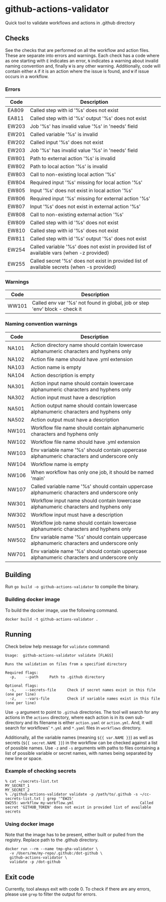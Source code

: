# github-actions-validator
Quick tool to validate workflows and actions in .github directory

## Checks
See the checks that are performed on all the workflow and action files.  These are separate into errors
and warnings.  Each check has a code where as one starting with `E` indicates an error, `N` indicates
a warning about invalid naming convention and, finally `W` is any other warning.
Additionally, code will contain either `A` if it is an action where the issue is found, and `W` if 
issue occurs in a workflow.

### Errors

| Code | Description |
|------|-------------|
| EA809 | Called step with id '%s' does not exist |
| EA811 | Called step with id '%s' output '%s' does not exist |
| EW203 | Job '%s' has invalid value '%s' in 'needs' field |
| EW201 | Called variable '%s' is invalid |
| EW202 | Called input '%s' does not exist |
| EW203 | Job '%s' has invalid value '%s' in 'needs' field |
| EW801 | Path to external action '%s' is invalid |
| EW802 | Path to local action '%s' is invalid |
| EW803 | Call to non-existing local action '%s' |
| EW804 | Required input '%s' missing for local action '%s' |
| EW805 | Input '%s' does not exist in local action '%s' |
| EW806 | Required input '%s' missing for external action '%s' |
| EW807 | Input '%s' does not exist in external action '%s' |
| EW808 | Call to non-existing external action '%s' |
| EW809 | Called step with id '%s' does not exist |
| EW810 | Called step with id '%s' does not exist |
| EW811 | Called step with id '%s' output '%s' does not exist |
| EW254 | Called variable '%s' does not exist in provided list of available vars (when -z provided) |
| EW255 | Called secret '%s' does not exist in provided list of available secrets (when -s provided) |

### Warnings

| Code | Description |
|------|-------------|
| WW101 | Called env var '%s' not found in global, job or step 'env' block - check it |

### Naming convention warnings

| Code | Description |
|------|-------------|
| NA101 | Action directory name should contain lowercase alphanumeric characters and hyphens only |
| NA102 | Action file name should have .yml extension |
| NA103 | Action name is empty |
| NA104 | Action description is empty |
| NA301 | Action input name should contain lowercase alphanumeric characters and hyphens only |
| NA302 | Action input must have a description |
| NA501 | Action output name should contain lowercase alphanumeric characters and hyphens only |
| NA502 | Action output must have a description |
| NW101 | Workflow file name should contain alphanumeric characters and hyphens only |
| NW102 | Workflow file name should have .yml extension |
| NW103 | Env variable name '%s' should contain uppercase alphanumeric characters and underscore only |
| NW104 | Workflow name is empty |
| NW106 | When workflow has only one job, it should be named 'main' |
| NW107 | Called variable name '%s' should contain uppercase alphanumeric characters and underscore only |
| NW301 | Workflow input name should contain lowercase alphanumeric characters and hyphens only |
| NW302 | Workflow input must have a description |
| NW501 | Workflow job name should contain lowercase alphanumeric characters and hyphens only |
| NW502 | Env variable name '%s' should contain uppercase alphanumeric characters and underscore only |
| NW701 | Env variable name '%s' should contain uppercase alphanumeric characters and underscore only |


## Building
Run `go build -o github-actions-validator` to compile the binary.

### Building docker image
To build the docker image, use the following command.

    docker build -t github-actions-validator .


## Running
Check below help message for `validate` command:

    Usage:  github-actions-validator validate [FLAGS]

    Runs the validation on files from a specified directory

    Required flags: 
      -p,	 --path  	Path to .github directory
    
    Optional flags: 
      -s,	 --secrets-file  	Check if secret names exist in this file (one per line)
      -z,	 --vars-file  		Check if variable names exist in this file (one per line)

Use `-p` argument to point to `.github` directories.  The tool will search for any actions in the `actions`
directory, where each action is in its own sub-directory and its filename is either `action.yaml` or
`action.yml`.  And, it will search for workflows' `*.yml` and `*.yaml` files in `workflows` directory.

Additionally, all the variable names (meaning `${{ var.NAME }}`) as well as secrets (`${{ secret.NAME }}`)
in the workflow can be checked against a list of possible names.  Use `-z` and `-s` arguments with paths
to files containing a list of possible variable or secret names, with names being separated by new line or
space.

### Example of checking secrets

    % cat ~/secrets-list.txt 
    MY_SECRET_1
    MY_SECRET_2
    % ./github-actions-validator validate -p /path/to/.github -s ~/cc-secrets-list.txt | grep '^EW25'
    EW255: workflow my-workflow.yml                              Called secret 'GITHUB_TOKEN' does not exist in provided list of available secrets


### Using docker image
Note that the image has to be present, either built or pulled from the registry.
Replace path to the .github directory.

    docker run --rm --name tmp-gha-validator \
      -v /Users/me/my-repo/.github:/dot-github \
      github-actions-validator \
	  validate -p /dot-github


## Exit code
Currently, tool always exit with code 0.  To check if there are any errors, please use `grep` to filter
the output for errors.

